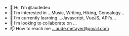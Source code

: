 - 👋 Hi, I’m @audedeu
- 👀 I’m interested in ...Music, Writing, Hiking, Genealogy...
- 🌱 I’m currently learning ...Javascript, VueJS, API's...
- 💞️ I’m looking to collaborate on ...
- 📫 How to reach me ...aude.metayer@gmail.com

<!---
audedeu/audedeu is a ✨ special ✨ repository because its `README.md` (this file) appears on your GitHub profile.
You can click the Preview link to take a look at your changes.
--->
